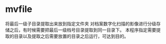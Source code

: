 # mvfile
将最后一级子目录提取出来放到指定文件夹
对档案数字化扫描的影像进行分级存储之后，有时候需要把最后一级档号目录提取到同一目录下。
本程序指定需要提取的目录以及提取之后需要放置的目录之后运行，可达到目的。
